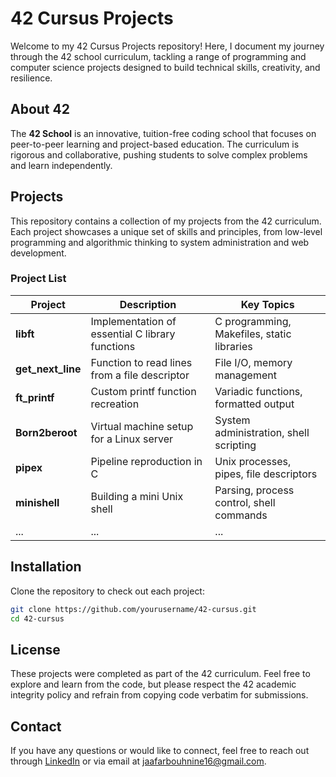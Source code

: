 # 42 Cursus Projects

Welcome to my 42 Cursus Projects repository! Here, I document my journey through the 42 school curriculum, tackling a range of programming and computer science projects designed to build technical skills, creativity, and resilience.

## About 42

The **42 School** is an innovative, tuition-free coding school that focuses on peer-to-peer learning and project-based education. The curriculum is rigorous and collaborative, pushing students to solve complex problems and learn independently.

## Projects

This repository contains a collection of my projects from the 42 curriculum. Each project showcases a unique set of skills and principles, from low-level programming and algorithmic thinking to system administration and web development.

### Project List

| Project         | Description                                    | Key Topics                             |
| --------------- | ---------------------------------------------- | -------------------------------------- |
| **libft**       | Implementation of essential C library functions | C programming, Makefiles, static libraries |
| **get_next_line** | Function to read lines from a file descriptor | File I/O, memory management            |
| **ft_printf**   | Custom printf function recreation              | Variadic functions, formatted output   |
| **Born2beroot** | Virtual machine setup for a Linux server       | System administration, shell scripting |
| **pipex**       | Pipeline reproduction in C                     | Unix processes, pipes, file descriptors |
| **minishell**   | Building a mini Unix shell                     | Parsing, process control, shell commands |
| ...             | ...                                            | ...                                    |


## Installation

Clone the repository to check out each project:

```bash
git clone https://github.com/yourusername/42-cursus.git
cd 42-cursus
```

## License

These projects were completed as part of the 42 curriculum. Feel free to explore and learn from the code, but please respect the 42 academic integrity policy and refrain from copying code verbatim for submissions.

## Contact

If you have any questions or would like to connect, feel free to reach out through [LinkedIn](https://www.linkedin.com/in/jaafar-bouhnine/) or via email at jaafarbouhnine16@gmail.com.
